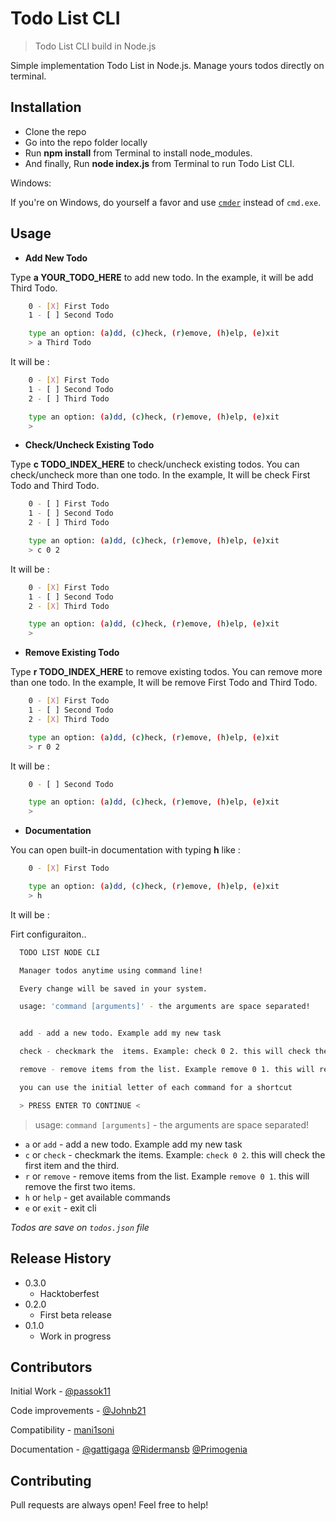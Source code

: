 

# Todo List CLI
> Todo List CLI build in Node.js

Simple implementation Todo List in Node.js. Manage yours todos directly on terminal.

## Installation

- Clone the repo
- Go into the repo folder locally
- Run **npm install** from Terminal to install node_modules.
- And finally, Run **node index.js** from Terminal to run Todo List CLI.

Windows:

If you're on Windows, do yourself a favor and use [`cmder`](http://cmder.net/) instead of `cmd.exe`.


## Usage

- **Add New Todo**

Type **a YOUR_TODO_HERE** to add new todo. In the example, it will be add Third Todo.

```sh
    0 - [X] First Todo
    1 - [ ] Second Todo

    type an option: (a)dd, (c)heck, (r)emove, (h)elp, (e)xit
    > a Third Todo
```

It will be :

```sh
    0 - [X] First Todo
    1 - [ ] Second Todo
    2 - [ ] Third Todo

    type an option: (a)dd, (c)heck, (r)emove, (h)elp, (e)xit
    >
```

- **Check/Uncheck Existing Todo**

Type **c TODO_INDEX_HERE** to check/uncheck existing todos. You can check/uncheck more than one todo. In the example, It will be check First Todo and Third Todo.

```sh
    0 - [ ] First Todo
    1 - [ ] Second Todo
    2 - [ ] Third Todo

    type an option: (a)dd, (c)heck, (r)emove, (h)elp, (e)xit
    > c 0 2
```

It will be :

```sh
    0 - [X] First Todo
    1 - [ ] Second Todo
    2 - [X] Third Todo

    type an option: (a)dd, (c)heck, (r)emove, (h)elp, (e)xit
    >
```

- **Remove Existing Todo**

Type **r TODO_INDEX_HERE** to remove existing todos. You can remove more than one todo. In the example, It will be remove First Todo and Third Todo.

```sh
    0 - [X] First Todo
    1 - [ ] Second Todo
    2 - [X] Third Todo

    type an option: (a)dd, (c)heck, (r)emove, (h)elp, (e)xit
    > r 0 2
```

It will be :

```sh
    0 - [ ] Second Todo

    type an option: (a)dd, (c)heck, (r)emove, (h)elp, (e)xit
    >
```

- **Documentation**

You can open built-in documentation with typing **h** like :

```sh
    0 - [X] First Todo

    type an option: (a)dd, (c)heck, (r)emove, (h)elp, (e)xit
    > h
```

It will be :

Firt configuraiton..

```sh
  TODO LIST NODE CLI

  Manager todos anytime using command line!

  Every change will be saved in your system.

  usage: 'command [arguments]' - the arguments are space separated!


  add - add a new todo. Example add my new task

  check - checkmark the  items. Example: check 0 2. this will check the first item and the third.

  remove - remove items from the list. Example remove 0 1. this will remove the first two items.

  you can use the initial letter of each command for a shortcut

  > PRESS ENTER TO CONTINUE <
```

  > usage: `command [arguments]` - the arguments are space separated!

* `a` or `add` - add a new todo. Example add my new task
* `c` or `check` - checkmark the  items. Example: `check 0 2`. this will check the first item and the third.
* `r` or `remove` - remove items from the list. Example `remove 0 1`. this will remove the first two items.
* `h` or `help` - get available commands
* `e` or `exit` - exit cli

*Todos are save on `todos.json` file*

## Release History
* 0.3.0
    * Hacktoberfest
* 0.2.0
    * First beta release
* 0.1.0
    * Work in progress

## Contributors

Initial Work - [@passok11](https://twitter.com/passocabr)

Code improvements - [@Johnb21](https://github.com/Johnb21)

Compatibility - [mani1soni](https://github.com/mani1soni)

Documentation - [@gattigaga](https://github.com/gattigaga)
[@Ridermansb](https://github.com/Ridermansb)
[@Primogenia](https://github.com/Ridermansb)

## Contributing

Pull requests are always open! Feel free to help!
